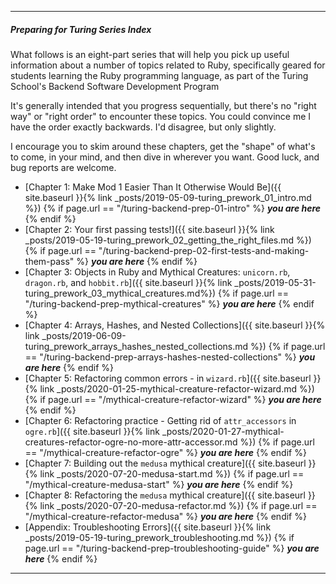 --------------
##### Preparing for Turing Series Index

What follows is an eight-part series that will help you pick up useful information about a number of topics related to Ruby, specifically geared for students learning the Ruby programming language, as part of the Turing School's Backend Software Development Program

It's generally intended that you progress sequentially, but there's no "right way" or "right order" to encounter these topics. You could convince me I have the order exactly backwards. I'd disagree, but only slightly. 

I encourage you to skim around these chapters, get the "shape" of what's to come, in your mind, and then dive in wherever you want. Good luck, and bug reports are welcome. 

- [Chapter 1: Make Mod 1 Easier Than It Otherwise Would Be]({{ site.baseurl }}{% link _posts/2019-05-09-turing_prework_01_intro.md %}) {% if page.url == "/turing-backend-prep-01-intro" %} **_you are here_** {% endif %} 
- [Chapter 2: Your first passing tests!]({{ site.baseurl }}{% link _posts/2019-05-19-turing_prework_02_getting_the_right_files.md %}) {% if page.url == "/turing-backend-prep-02-first-tests-and-making-them-pass" %} **_you are here_** {% endif %} 
- [Chapter 3: Objects in Ruby and Mythical Creatures: `unicorn.rb`, `dragon.rb`, and `hobbit.rb`]({{ site.baseurl }}{% link _posts/2019-05-31-turing_prework_03_mythical_creatures.md%}) {% if page.url == "/turing-backend-prep-mythical-creatures" %} **_you are here_** {% endif %} 
- [Chapter 4: Arrays, Hashes, and Nested Collections]({{ site.baseurl }}{% link _posts/2019-06-09-turing_prework_arrays_hashes_nested_collections.md %}) {% if page.url == "/turing-backend-prep-arrays-hashes-nested-collections" %} **_you are here_** {% endif %} 
- [Chapter 5: Refactoring common errors - in `wizard.rb`]({{ site.baseurl }}{% link _posts/2020-01-25-mythical-creature-refactor-wizard.md %}) {% if page.url == "/mythical-creature-refactor-wizard" %} **_you are here_** {% endif %} 
- [Chapter 6: Refactoring practice - Getting rid of `attr_accessors` in `ogre.rb`]({{ site.baseurl }}{% link _posts/2020-01-27-mythical-creatures-refactor-ogre-no-more-attr-accessor.md %}) {% if page.url == "/mythical-creature-refactor-ogre" %} **_you are here_** {% endif %} 
- [Chapter 7: Building out the `medusa` mythical creature]({{ site.baseurl }}{% link _posts/2020-07-20-medusa-start.md %}) {% if page.url == "/mythical-creature-medusa-start" %} **_you are here_** {% endif %}
- [Chapter 8: Refactoring the `medusa` mythical creature]({{ site.baseurl }}{% link _posts/2020-07-20-medusa-refactor.md %}) {% if page.url == "/mythical-creature-refactor-medusa" %} **_you are here_** {% endif %}
- [Appendix: Troubleshooting Errors]({{ site.baseurl }}{% link _posts/2019-05-19-turing_prework_troubleshooting.md %}) {% if page.url == "/turing-backend-prep-troubleshooting-guide" %} **_you are here_** {% endif %} 

-------------
